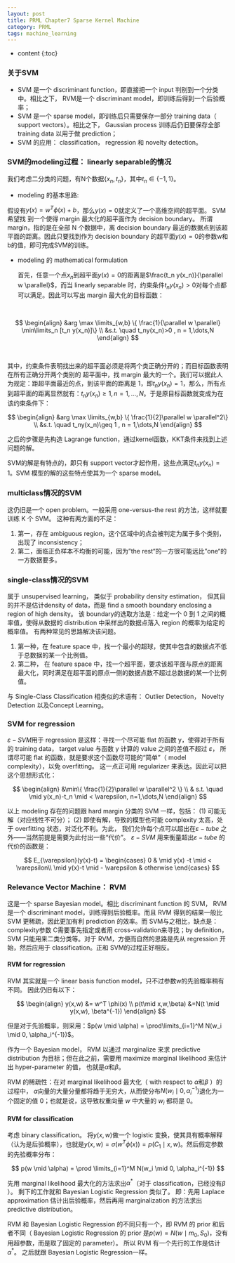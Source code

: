 ```yaml
---
layout: post
title: PRML Chapter7 Sparse Kernel Machine
category: PRML
tags: machine_learning
---
```


* content
{:toc}




### 关于SVM

* SVM 是一个 discriminant function，即直接把一个 input 判别到一个分类中。相比之下， RVM是一个 discriminant model，即训练后得到一个后验概率；
* SVM 是一个 sparse model，即训练后只需要保存一部分 training data（ support vectors）。相比之下， Gaussian process 训练后仍旧要保存全部 training data 以用于做 prediction；
* SVM 的应用： classification， regression 和 novelty detection。



### SVM的modeling过程： linearly separable的情况

我们考虑二分类的问题，有N个数据$\{ x_n,t_n \}$，其中$t_n \in \{ -1,1 \}$。

*  modeling 的基本思路:

  假设有$y(x) = w^T \phi(x) +b$，那么$y(x) =0$就定义了一个高维空间的超平面。 SVM 希望找
  到一个使得 margin 最大化的超平面作为 decision boundary。 所谓 margin，指的是在全部 N
  个数据中，离 decision boundary 最近的数据点到该超平面的距离。因此只要找到作为 decision
  boundary 的超平面$y(x) = 0$的参数w和b的值，即可完成SVM的训练。

* modeling 的 mathematical formulation

  首先，任意一个点$x_n$到超平面$y(x)=0$的距离是$\frac{t_n y(x_n)}{\parallel w \parallel}$，而当 linearly separable 时，约束条件$t_n y(x_n) > 0$对每个点都可以满足。因此可以写出 margin 最大化的目标函数：

  ​

$$
\begin{align} &arg \max \limits_{w,b} \{ \frac{1}{\parallel w \parallel}  \min\limits_n [t_n y(x_n)]\}  \\ &s.t. \quad t_ny(x_n)>0 , n = 1,\dots,N \end{align}
$$

​       

其中，约束条件表明找出来的超平面必须是将两个类正确分开的；而目标函数表明在所有正确分开两个类别的    超平面中，找 margin 最大的一个。我们可以据此人为规定：距超平面最近的点，到该平面的距离是 1，即$t_ny(x_n)=1$，那么，所有点到超平面的距离显然就有：$t_n y(x_n) \geq 1, n=1,\dots,N$。于是原目标函数就变成为在该约束条件下：


$$
\begin{align} &arg \max \limits_{w,b} \{ \frac{1}{2}\parallel w \parallel^2\}  \\ &s.t. \quad t_ny(x_n)\geq 1 , n = 1,\dots,N \end{align}
$$


之后的步骤是先构造 Lagrange function，通过kernel函数，KKT条件来找到上述问题的解。

SVM的解是有特点的，即只有 support vector才起作用，这些点满足$t_n y(x_n)=1$。SVM 模型的解的这些特点使其为一个 sparse model。



### multiclass情况的SVM

这仍旧是一个 open problem。一般采用 one-versus-the rest 的方法，这样就要训练 K 个 SVM。 这种有两方面的不足：

1. 第一，存在 ambiguous region，这个区域中的点会被判定为属于多个类别，出现了 inconsistency；
2. 第二，面临正负样本不均衡的可能，因为”the rest“的一方很可能远比”one“的一方数据要多。



### single-class情况的SVM

属于 unsupervised learning， 类似于 probability density estimation， 但其目的并不是估计density of data，而是 find a smooth boundary enclosing a region of high density。 该 boundary的选取方法是：给定一个 0 到 1 之间的概率值，使得从数据的 distribution 中采样出的数据点落入 region 的概率为给定的概率值。
有两种常见的思路解决该问题。

1. 第一种，在 feature space 中，找一个最小的超球，使其中包含的数据点不低于总数据的某一个比例值。
2. 第二种， 在 feature space 中，找一个超平面，要求该超平面与原点的距离最大化，同时满足在超平面的原点一侧的数据点数不超过总数据的某一个比例值。

与 Single-Class Classification 相类似的术语有： Outlier Detection， Novelty Detection 以及Concept Learning。



### SVM for regression

$\varepsilon-SVM$用于 regression 是这样：寻找一个尽可能 flat 的函数 y，使得对于所有的 training data， target value 与函数 y 计算的 value 之间的差值不超过 $\varepsilon$， 所谓尽可能 flat 的函数，就是要求这个函数尽可能的“简单”（ model
complexity），以免 overfitting。 这一点正可用 regularizer 来表达。因此可以把这个思想形式化：


$$
\begin{align}  &\min\{ \frac{1}{2}\parallel w \parallel^2 \} \\ & s.t. \quad \mid y(x_n)-t_n \mid < \varepsilon, n=1,\dots,N \end{align}
$$


以上 modeling 存在的问题跟 hard margin 分类的 SVM 一样，包括： (1) 可能无解（对应线性不可分）； (2) 即使有解，导致的模型也可能 complexity 太高，处于 overfitting 状态，对泛化不利。为此， 我们允许每个点可以超出在$\varepsilon − tube$ 之外——当然前提是需要为此付出一些“代价”。 $\varepsilon − SVM$ 用来衡量超出$\varepsilon − tube$ 的代价的函数是：


$$
E_{\varepsilon}(y(x)-t) = \begin{cases} 0 & \mid y(x) -t \mid < \varepsilon\\ \mid y(x)-t \mid - \varepsilon & otherwise \end{cases}
$$


### Relevance Vector Machine： RVM

这是一个 sparse Bayesian model。相比 discriminant function 的 SVM， RVM 是一个 discriminant model，训练得到后验概率。而且 RVM 得到的结果一般比 SVM 更稀疏，因此更加有利 prediction 的效率。而 SVM与之相比，缺点是：complexity参数 C需要事先指定或者用 cross-validation来寻找；by definition， SVM 只能用来二类分类等。对于 RVM，方便而自然的思路是先从 regression 开始，然后应用于 classification。正和 SVM的过程正好相反。



#### RVM for regression

RVM 其实就是一个 linear basis function model，只不过参数w的先验概率稍有不同。 因此仍旧有以下：


$$
\begin{align} y(x,w) &= w^T \phi(x) \\ p(t\mid x,w,\beta) &=N(t \mid y(x,w), \beta^{-1}) \end{align}
$$


但是对于先验概率，则采用：$p(w \mid \alpha) = \prod\limits_{i=1}^M N(w_i \mid 0, \alpha_i^{-1})$。

作为一个 Bayesian model， RVM 以通过 marginalize 来求 predictive distribution 为目标；但在此之前，需要用 maximize marginal likelihood 来估计出 hyper-parameter 的值， 也就是$\alpha$和$\beta$。

RVM 的稀疏性：在对 marginal likelihood 最大化（ with respect to $\alpha$和$\beta$ ）的过程中， $\alpha$向量的大量分量都将趋于无穷大，从而使分布$N(w_i \mid 0, \alpha_i ^{-1})$退化为一个固定的值 0；也就是说，这导致权重向量 $w$ 中大量的 $w_i$ 都将是 0。



#### RVM for classification

考虑 binary classification。 将$y(x,w)$做一个 logistic 变换，使其具有概率解释（认为是后验概率），也就是$y(x,w) = \sigma(w^T \phi(x)) = p(C_1 \mid x,w)$。然后假定参数的先验概率分布：


$$
p(w \mid \alpha) = \prod \limits_{i=1}^M N(w_i \mid 0, \alpha_i^{-1})
$$


先用 marginal likelihood 最大化的方法求出$\alpha^*$（对于 classification，已经没有$\beta$ ）。 剩下的工作就和 Bayesian Logistic Regression 类似了。 即：先用 Laplace approximation 估计出后验概率，然后再用 marginalization 的方法求出 predictive distribution。

RVM 和 Bayesian Logistic Regression 的不同只有一个，即 RVM 的 prior 和后者不同（ Bayesian Logistic Regression 的 prior 是$p(w)=N(w \mid m_0, S_0)$，没有用超参数，而是取了固定的 parameter）。 所以 RVM 有一个先行的工作是估计$\alpha^*$。 之后就跟 Bayesian Logistic Regression一样。